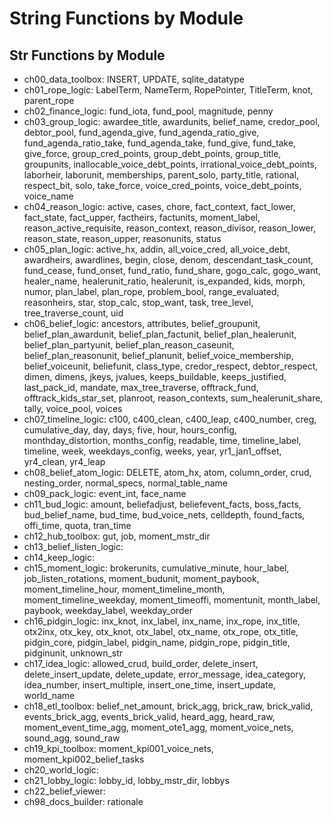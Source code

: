 # String Functions by Module

## Str Functions by Module
- ch00_data_toolbox: INSERT, UPDATE, sqlite_datatype
- ch01_rope_logic: LabelTerm, NameTerm, RopePointer, TitleTerm, knot, parent_rope
- ch02_finance_logic: fund_iota, fund_pool, magnitude, penny
- ch03_group_logic: awardee_title, awardunits, belief_name, credor_pool, debtor_pool, fund_agenda_give, fund_agenda_ratio_give, fund_agenda_ratio_take, fund_agenda_take, fund_give, fund_take, give_force, group_cred_points, group_debt_points, group_title, groupunits, inallocable_voice_debt_points, irrational_voice_debt_points, laborheir, laborunit, memberships, parent_solo, party_title, rational, respect_bit, solo, take_force, voice_cred_points, voice_debt_points, voice_name
- ch04_reason_logic: active, cases, chore, fact_context, fact_lower, fact_state, fact_upper, factheirs, factunits, moment_label, reason_active_requisite, reason_context, reason_divisor, reason_lower, reason_state, reason_upper, reasonunits, status
- ch05_plan_logic: active_hx, addin, all_voice_cred, all_voice_debt, awardheirs, awardlines, begin, close, denom, descendant_task_count, fund_cease, fund_onset, fund_ratio, fund_share, gogo_calc, gogo_want, healer_name, healerunit_ratio, healerunit, is_expanded, kids, morph, numor, plan_label, plan_rope, problem_bool, range_evaluated, reasonheirs, star, stop_calc, stop_want, task, tree_level, tree_traverse_count, uid
- ch06_belief_logic: ancestors, attributes, belief_groupunit, belief_plan_awardunit, belief_plan_factunit, belief_plan_healerunit, belief_plan_partyunit, belief_plan_reason_caseunit, belief_plan_reasonunit, belief_planunit, belief_voice_membership, belief_voiceunit, beliefunit, class_type, credor_respect, debtor_respect, dimen, dimens, jkeys, jvalues, keeps_buildable, keeps_justified, last_pack_id, mandate, max_tree_traverse, offtrack_fund, offtrack_kids_star_set, planroot, reason_contexts, sum_healerunit_share, tally, voice_pool, voices
- ch07_timeline_logic: c100, c400_clean, c400_leap, c400_number, creg, cumulative_day, day, days, five, hour, hours_config, monthday_distortion, months_config, readable, time, timeline_label, timeline, week, weekdays_config, weeks, year, yr1_jan1_offset, yr4_clean, yr4_leap
- ch08_belief_atom_logic: DELETE, atom_hx, atom, column_order, crud, nesting_order, normal_specs, normal_table_name
- ch09_pack_logic: event_int, face_name
- ch11_bud_logic: amount, beliefadjust, beliefevent_facts, boss_facts, bud_belief_name, bud_time, bud_voice_nets, celldepth, found_facts, offi_time, quota, tran_time
- ch12_hub_toolbox: gut, job, moment_mstr_dir
- ch13_belief_listen_logic: 
- ch14_keep_logic: 
- ch15_moment_logic: brokerunits, cumulative_minute, hour_label, job_listen_rotations, moment_budunit, moment_paybook, moment_timeline_hour, moment_timeline_month, moment_timeline_weekday, moment_timeoffi, momentunit, month_label, paybook, weekday_label, weekday_order
- ch16_pidgin_logic: inx_knot, inx_label, inx_name, inx_rope, inx_title, otx2inx, otx_key, otx_knot, otx_label, otx_name, otx_rope, otx_title, pidgin_core, pidgin_label, pidgin_name, pidgin_rope, pidgin_title, pidginunit, unknown_str
- ch17_idea_logic: allowed_crud, build_order, delete_insert, delete_insert_update, delete_update, error_message, idea_category, idea_number, insert_multiple, insert_one_time, insert_update, world_name
- ch18_etl_toolbox: belief_net_amount, brick_agg, brick_raw, brick_valid, events_brick_agg, events_brick_valid, heard_agg, heard_raw, moment_event_time_agg, moment_ote1_agg, moment_voice_nets, sound_agg, sound_raw
- ch19_kpi_toolbox: moment_kpi001_voice_nets, moment_kpi002_belief_tasks
- ch20_world_logic: 
- ch21_lobby_logic: lobby_id, lobby_mstr_dir, lobbys
- ch22_belief_viewer: 
- ch98_docs_builder: rationale